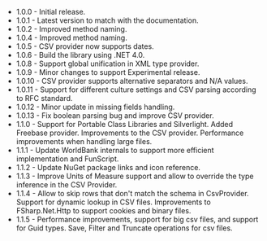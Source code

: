 * 1.0.0 - Initial release.
* 1.0.1 - Latest version to match with the documentation.
* 1.0.2 - Improved method naming.
* 1.0.4 - Improved method naming.
* 1.0.5 - CSV provider now supports dates.
* 1.0.6 - Build the library using .NET 4.0.
* 1.0.8 - Support global unification in XML type provider.
* 1.0.9 - Minor changes to support Experimental release.
* 1.0.10 - CSV provider supports alternative separators and N/A values.
* 1.0.11 - Support for different culture settings and CSV parsing according to RFC standard.
* 1.0.12 - Minor update in missing fields handling.
* 1.0.13 - Fix boolean parsing bug and improve CSV provider.
* 1.1.0 - Support for Portable Class Libraries and Silverlight. Added Freebase provider. Improvements to the CSV provider. Performance improvements when handling large files.
* 1.1.1 - Update WorldBank internals to support more efficient implementation and FunScript.
* 1.1.2 - Update NuGet package links and icon reference.
* 1.1.3 - Improve Units of Measure support and allow to override the type inference in the CSV Provider.
* 1.1.4 - Allow to skip rows that don't match the schema in CsvProvider. Support for dynamic lookup in CSV files. Improvements to FSharp.Net.Http to support cookies and binary files.
* 1.1.5 - Performance improvements, support for big csv files, and support for Guid types. Save, Filter and Truncate operations for csv files.
